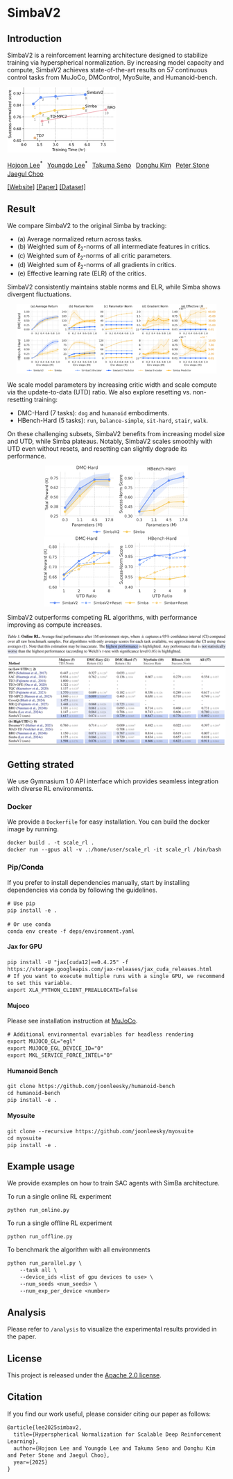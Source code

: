 # SimbaV2

## Introduction

SimbaV2 is a reinforcement learning architecture designed to stabilize training via hyperspherical normalization. By increasing model capacity and compute, SimbaV2 achieves state-of-the-art results on 57 continuous control tasks from MuJoCo, DMControl, MyoSuite, and Humanoid-bench.

<p align="left">
  <img src="docs/images/overview.png" style="width: 50%; max-height: 200px; object-fit: contain;" class="figure">
</p>

<a href="https://joonleesky.github.io" class="nobreak">Hojoon Lee</a><sup>\*</sup>&ensp;
<a href="https://leeyngdo.github.io/" class="nobreak">Youngdo Lee</a><sup>\*</sup>&ensp; 
<a href="https://takuseno.github.io/" class="nobreak">Takuma Seno</a><sup></sup>&ensp;
<a href="https://i-am-proto.github.io" class="nobreak">Donghu Kim</a><sup></sup>&ensp;
<a href="https://www.cs.utexas.edu/~pstone/" class="nobreak">Peter Stone</a><sup></sup>&ensp;
<a href="https://sites.google.com/site/jaegulchoo" class="nobreak">Jaegul Choo</a><sup></sup>&ensp;

[[Website]](https://dojeon-ai.github.io/SimbaV2/) [[Paper]](https://arxiv.org/abs/2310.16828) [[Dataset]](https://www.tdmpc2.com/dataset)

## Result

We compare SimbaV2 to the original Simba by tracking:
- (a) Average normalized return across tasks.
- (b) Weighted sum of $\ell_2$-norms of all intermediate features in critics.
- (c) Weighted sum of $\ell_2$-norms of all critic parameters.
- (d) Weighted sum of $\ell_2$-norms of all gradients in critics.
- (e) Effective learning rate (ELR) of the critics.

SimbaV2 consistently maintains stable norms and ELR, while Simba shows divergent fluctuations.


<p align="center">
  <img src="docs/images/analysis.png" style="max-height: 160px; object-fit: contain;" class="figure">
</p>

We scale model parameters by increasing critic width and scale compute via the update-to-data (UTD) ratio. We also explore resetting vs. non-resetting training:
- DMC-Hard (7 tasks): $\texttt{dog}$ and $\texttt{humanoid}$ embodiments.
- HBench-Hard (5 tasks): $\texttt{run}$, $\texttt{balance-simple}$, $\texttt{sit-hard}$, $\texttt{stair}$, $\texttt{walk}$.

On these challenging subsets, SimbaV2 benefits from increasing model size and UTD, while Simba plateaus. Notably, SimbaV2 scales smoothly with UTD even without resets, and resetting can slightly degrade its performance.

<p align="center">
  <img src="docs/images/param_scaling.png" style="max-height: 160px; object-fit: contain;" class="figure">
  <img src="docs/images/utd_scaling.png" style="max-height: 160px; object-fit: contain;" class="figure">
</p>

SimbaV2 outperforms competing RL algorithms, with performance improving as compute increases. 

<p align="center">
  <img src="docs/images/online.png" style="max-height: 400px; object-fit: contain;" class="figure">
</p>


## Getting strated

We use Gymnasium 1.0 API interface which provides seamless integration with diverse RL environments.

### Docker

We provide a `Dockerfile` for easy installation. You can build the docker image by running.

```
docker build . -t scale_rl .
docker run --gpus all -v .:/home/user/scale_rl -it scale_rl /bin/bash
```

### Pip/Conda

If you prefer to install dependencies manually, start by installing dependencies via conda by following the guidelines.
```
# Use pip
pip install -e .

# Or use conda
conda env create -f deps/environment.yaml
```

#### Jax for GPU
```
pip install -U "jax[cuda12]==0.4.25" -f https://storage.googleapis.com/jax-releases/jax_cuda_releases.html
# If you want to execute multiple runs with a single GPU, we recommend to set this variable.
export XLA_PYTHON_CLIENT_PREALLOCATE=false
```

#### Mujoco
Please see installation instruction at [MuJoCo](https://github.com/google-deepmind/mujoco).
```
# Additional environmental evariables for headless rendering
export MUJOCO_GL="egl"
export MUJOCO_EGL_DEVICE_ID="0"
export MKL_SERVICE_FORCE_INTEL="0"
```

#### Humanoid Bench

```
git clone https://github.com/joonleesky/humanoid-bench
cd humanoid-bench
pip install -e .
```

#### Myosuite
```
git clone --recursive https://github.com/joonleesky/myosuite
cd myosuite
pip install -e .
```


##  Example usage

We provide examples on how to train SAC agents with SimBa architecture.  

To run a single online RL experiment
```
python run_online.py
```

To run a single offline RL experiment
```
python run_offline.py
```

To benchmark the algorithm with all environments
```
python run_parallel.py \
    --task all \
    --device_ids <list of gpu devices to use> \
    --num_seeds <num_seeds> \
    --num_exp_per_device <number>  
```


## Analysis

Please refer to `/analysis` to visualize the experimental results provided in the paper.


## License
This project is released under the [Apache 2.0 license](/LICENSE).

## Citation

If you find our work useful, please consider citing our paper as follows:

```
@article{lee2025simbav2,
  title={Hyperspherical Normalization for Scalable Deep Reinforcement Learning}, 
  author={Hojoon Lee and Youngdo Lee and Takuma Seno and Donghu Kim and Peter Stone and Jaegul Choo},
  year={2025}
}
```
